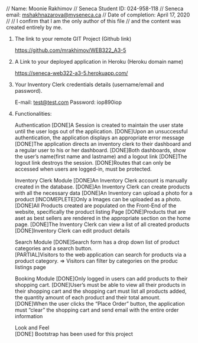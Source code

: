 // Name: Moonie Rakhimov
// Seneca Student ID: 024-958-118
// Seneca email: mshakhnazarova@myseneca.ca
// Date of completion: April 17, 2020
//
// I confirm that I am the only author of this file
//   and the content was created entirely by me.


1. The link to your remote GIT Project (Github link) 

	https://github.com/mrakhimov/WEB322_A3-5

2. A Link to your deployed application in Heroku (Heroku domain name)

	https://seneca-web322-a3-5.herokuapp.com/
	
3. Your Inventory Clerk credentials details (username/email and password).

	E-mail: test@test.com
	Password: iop890iop

5. Functionalities:

	Authentication
		[DONE]A Session is  created to maintain the user state until the user logs out of the application. 
		[DONE]Upon an unsuccessful authentication, the application  displays an appropriate error message 
		[DONE]The application directs an inventory clerk to their  dashboard and a regular user to his or her dashboard. 
		[DONE]Both dashboards, show the user’s name(first name and lastname) and a logout link 
		[DONE]The logout link destroys the session.
		[DONE]Routes that can only be accessed when users are logged-in, must be protected.
	
	Inventory Clerk Module
		[DONE]An Inventory Clerk account is manually created in the database.
		[DONE]An Inventory Clerk can create products with all the necessary data
		[DONE]An Inventory can upload a photo for a product
		[INCOMEPLETE]Only a Images can be uploaded as a photo.
		[DONE]All Products created are populated on the Front-End of the website, specifically the product listing Page
		[DONE]Products that are aset as best sellers are rendered in the appropriate section on the home page.
		[DONE]The Inventory Clerk can view a list of all created products
		[DONE]Inventory Clerk can edit product details
	
	Search Module
		[DONE]Search form has a  drop down list of product categories and a search button.  
		[PARTIAL]Visitors to the web application can search for products via a product category. 
		=> Visitors can filter by categories on the produc listings page
		
	Booking Module
		[DONE]Only logged in users can add products to their shopping cart.
		[DONE]User’s must be able to view all their products in their shopping cart and the shopping cart must list all products added, the quantity amount of each product and their total amount.
		[DONE]When the user clicks the “Place Order” button, the application must “clear” the shopping cart and send email with the entire order information
		
	Look and Feel	
		[DONE] Bootstrap has been used for this project
		
	